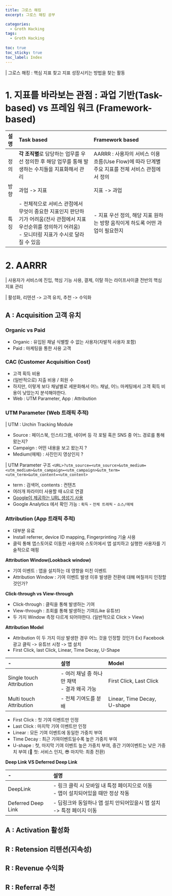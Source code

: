 ```yaml
---
title: 그로스 해킹
excerpt: 그로스 해킹 공부

categories:
  - Groth Hacking
tags:
  - Groth Hacking
  
toc: true
toc_sticky: true
toc_label: Index
---
```


| 그로스 해킹 : 핵심 지표 찾고 지표 성장시키는 방법을 찾는 활동

# 1. 지표를 바라보는 관점 : 과업 기반(Task-based) vs 프레임 워크 (Framework-based)

<div class="overflow-table" markdown="block">

| 설명 | Task based | Framework based |
| :--------- | :---------- | :--------------- |
| 정의 | **각 조직별**로 담당하는 업무를 우선 정의한 후 해당 업무를 통해 발생하는 수치들을 지표화해서 관리 | AARRR : 사용자의 서비스 이용 흐름(Use Flow)에 따라 단계별 주요 지표를 전체 서비스 관점에서 정의 |
| 방향 | 과업 -> 지표 | 지표 -> 과업 |
| 특징 | - 전체적으로 서비스 관점에서 무엇이 중요한 지표인지 판단하기가 어려움(전사 관점에서 지표 우선순위를 정의하기 어려움) <br/> - 모니터링 지표가 수시로 달라질 수 있음 | - 지표 우선 정의, 해당 지표 원하는 방향 움직이게 하도록 어떤 과업이 필요한지 |

# 2. AARRR

| 사용자가 서비스에 진입, 핵심 기능 사용, 결제, 이탈 하는 라이프사이클 전반의 핵심 지표 관리  

| 활성화, 리텐션 -> 고객 유치, 추천 -> 수익화 

## A : Acquisition 고객 유치
### Organic vs Paid
- Organic : 유입된 채널 식별할 수 없는 사용자(자발적 사용자 포함)
- Paid : 마케팅을 통한 사용 고객 

### CAC (Customer Acquisition Cost)
- 고객 획득 비용
- (일반적으로) 지출 비용 / 회원 수 
- 하지만, 이렇게 보다 채널별로 세분화해서 어느 채널, 어느 마케팅에서 고객 획득 비용이 낮았는지 분석해야한다.
- Web : UTM Parameter, App : Attribution

### UTM Parameter (Web 트래픽 추적)

| UTM : Urchin Tracking Module

- Source : 페이스북, 인스타그램, 네이버 등 각 포털 혹은 SNS 중 어느 경로를 통해 왔는지?
- Campaign : 어떤 내용을 보고 왔는지 ? 
- Medium(매체) : 사진인지 영상인지 ?

| UTM Parameter 구조
```<URL>?utm_source=<utm_source>&utm_medium=<utm_medium>&utm_campaign=<utm_campaign>&utm_term=<utm_term>&utm_content=<utm_content>```

- term : 검색어, contents : 컨텐츠
- 여러개 파라미터 사용할 때 `&`으로 연결
- [Google이 제공하는 URL 생성기 사용](http://ga-dev-tools.appspot.com/campaign-url-builder/)
- Google Analytics 에서 확인 가능 : `획득` - `전체 트래픽` - `소스/매체`

### Attribution (App 트래픽 추적)
- 대부분 유료
- Install referrer, device ID mapping, Fingerprinting 기술 사용
- 클릭 통해 앱스토어로 이동한 사용자와 스토어에서 앱 설치하고 실행한 사용자를 기술적으로 매핑

**Attribution Window(Lookback window)**
- 기여 이벤트 : 앱을 설치하는 데 영향을 미친 이벤트
- Attribution Window : 기여 이벤트 발생 이후 발생환 전환에 대해 며칠까지 인정할 것인가?

**Click-through vs View-through**
- Click-through : 클릭을 통해 발생하는 기여
- View-through : 조회를 통해 발생하는 기여(Like 유튜브)
- 두 가지 Window 측정 다르게 되어야한다. (일반적으로 Click > View)

**Attribution Model**
- Attribution 이 두 가지 이상 발생한 경우 어느 것을 인정할 것인가  Ex) Facebook 광고 클릭 -> 유튜브 시청 -> 앱 설치
- First Click, last Click, Linear, Time Decay, U-Shape

|                   -                   |                  설명                  |                Model                   |
|:--------------------------------------|:--------------------------------------|:---------------------------------------|
|Single touch Attribution               |- 여러 채널 중 하나만 채택<br/> - 결과 왜곡 가능|First Click, Last Click                |
|Multi touch Attribution                |- 전체 기여도를 분배                       |Linear, Time Decay, U-shape             |

- First Click : 첫 기여 이벤트만 인정
- Last Click : 마지막 기여 이벤트만 인정
- Linear : 모든 기여 이벤트에 동일한 가중치 부여
- Time Decay : 최근 기여이벤트일수록 높은 가중치 부여
- U-shape : 첫, 마지막 기여 이벤트 높은 가중치 부여, 중간 기여이벤트는 낮은 가중치 부여 (👀 첫: 서비스 인지, 😎 마지막: 최종 전환)

**Deep Link VS Deferred Deep Link**

|                   -                   |                                    설명                                  |
|:--------------------------------------|:------------------------------------------------------------------------|
|DeepLink                               |- 링크 클릭 시 모바일 내 특정 페이지으로 이동 <br/> - 앱이 설치되어있을 때만 정상 작동     |
|Deferred Deep Link                     |- 딥링크와 동일하나 앱 설치 안되어있을시 앱 설치 -> 특정 페이지 이동                    |

## A : Activation 활성화
## R : Retension 리텐션(지속성)
## R : Revenue 수익화
## R : Referral 추천

